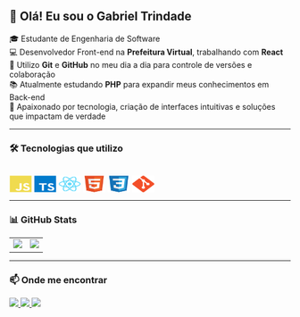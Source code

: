 ## 👋 Olá! Eu sou o Gabriel Trindade

🎓 Estudante de Engenharia de Software  
💻 Desenvolvedor Front-end na **Prefeitura Virtual**, trabalhando com **React**  
🔧 Utilizo **Git** e **GitHub** no meu dia a dia para controle de versões e colaboração  
📚 Atualmente estudando **PHP** para expandir meus conhecimentos em Back-end  
🚀 Apaixonado por tecnologia, criação de interfaces intuitivas e soluções que impactam de verdade

---

### 🛠️ Tecnologias que utilizo

<div style="display: inline_block"><br>
  <img align="center" alt="Gabriel-Js" height="30" width="40" src="https://raw.githubusercontent.com/devicons/devicon/master/icons/javascript/javascript-plain.svg">
  <img align="center" alt="Gabriel-Ts" height="30" width="40" src="https://raw.githubusercontent.com/devicons/devicon/master/icons/typescript/typescript-plain.svg">
  <img align="center" alt="Gabriel-React" height="30" width="40" src="https://raw.githubusercontent.com/devicons/devicon/master/icons/react/react-original.svg">
  <img align="center" alt="Gabriel-HTML" height="30" width="40" src="https://raw.githubusercontent.com/devicons/devicon/master/icons/html5/html5-original.svg">
  <img align="center" alt="Gabriel-CSS" height="30" width="40" src="https://raw.githubusercontent.com/devicons/devicon/master/icons/css3/css3-original.svg">
  <img align="center" alt="Gabriel-Git" height="30" width="40" src="https://raw.githubusercontent.com/devicons/devicon/master/icons/git/git-original.svg">
</div>

---

### 📊 GitHub Stats

<table>
  <tr>
    <td>
      <img height="160em" src="https://github-readme-stats.vercel.app/api?username=gabrieltrindade88&show_icons=true&theme=radical" />
    </td>
    <td>
      <img height="160em" src="https://github-readme-stats.vercel.app/api/top-langs/?username=gabrieltrindade88&layout=compact&langs_count=8&theme=radical" />
    </td>
  </tr>
</table>


---

### 📫 Onde me encontrar

<div> 
  <a href="https://instagram.com/gabrielsanfonaa" target="_blank">
    <img src="https://img.shields.io/badge/-Instagram-%23E4405F?style=for-the-badge&logo=instagram&logoColor=white">
  </a>
  <a href="mailto:sinovaldo.88@gmail.com">
    <img src="https://img.shields.io/badge/-Gmail-%23333?style=for-the-badge&logo=gmail&logoColor=white">
  </a>
  <a href="https://www.linkedin.com/in/gabriel-trindade-a7ba71338" target="_blank">
    <img src="https://img.shields.io/badge/-LinkedIn-%230077B5?style=for-the-badge&logo=linkedin&logoColor=white">
  </a> 
</div>

